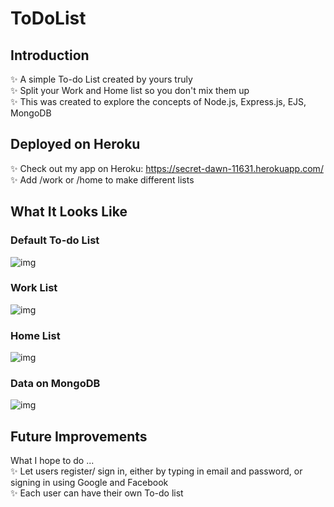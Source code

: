 # ToDoList

## Introduction
✨ A simple To-do List created by yours truly <br>
✨ Split your Work and Home list so you don't mix them up <br>
✨ This was created to explore the concepts of Node.js, Express.js, EJS, MongoDB <br>

## Deployed on Heroku
✨ Check out my app on Heroku: https://secret-dawn-11631.herokuapp.com/ <br>
✨ Add /work or /home to make different lists <br>

## What It Looks Like
### Default To-do List
![img](https://i.imgur.com/BoKlvxj.png)

### Work List
![img](https://i.imgur.com/yWuTbJy.png)

### Home List
![img](https://imgur.com/ekMZBhE.png)

### Data on MongoDB
![img](https://imgur.com/jvqaCRJ.png)


## Future Improvements
What I hope to do ...<br>
✨ Let users register/ sign in, either by typing in email and password, or signing in using Google and Facebook<br>
✨ Each user can have their own To-do list
